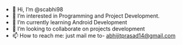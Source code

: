 - 👋 Hi, I’m @scabhi98
- 👀 I’m interested in Programming and Project Development.
- 🌱 I’m currently learning Android Development
- 💞️ I’m looking to collaborate on projects development
- 📫 How to reach me: just mail me to- abhijitprasad14@gmail.com

<!---
scabhi98/scabhi98 is a ✨ special ✨ repository because its `README.md` (this file) appears on your GitHub profile.
You can click the Preview link to take a look at your changes.
--->
